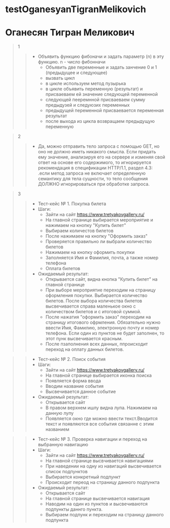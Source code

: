 # testOganesyanTigranMelikovich
# Оганесян Тигран Меликович
> 1
> >  - Объявить функцию фибоначи и задать параметр (n) в эту функцию. n - число фибонначи
> >     - Объявить две переменные и задать занчение 0 и 1 (предыдущее и следующее)
> >     - вызвать цикл
> >     - в цикле используем метод пузырька
> >     - в цикле объявить переменную (результат) и присваеваем ей значение следующей переменной
> >     - следующей пееремнной присваеваем сумму предыдузей и следуюзих переменных
> >     - предыдущей переменной присваевается переменная результат
> >     - после выхода из цикла возвращаем предыдущую переменную

> 2
> > - Да, можно отправить тело запроса с помощью GET, но оно не должно иметь никакого смысла. Если придать ему значение, анализируя его на сервере и изменяя свой ответ на основе его содержимого, то игнорируется рекомендация в спецификации HTTP/1.1, раздел 4.3: .если метод запроса не включает определенную семантику для тела сущности, то тело сообщения ДОЛЖНО игнорироваться при обработке запроса.

> 3
> > - Тест-кейс № 1. Покупка билета
> > - Шаги:
> >   - Зайти на сайт https://www.tretyakovgallery.ru/
> >   - На главной странице выбирается мероприятие и нажимаем на кнопку "Купить билет"
> >   - Выбираем количестов билетов
> >   - После нажимаем на кнопку "Оформить заказ"
> >   - Проверяется правильно ли выбрали количество билетов
> >   - Нажимаем на кнопку оформить покупки
> >   - Заполняется Имя и Фамилия, почта, а также номер телефона
> >   - Оплата билетов
> > - Ожидаемый результат:
> >   - Открывается сайт, видна кнопка "Купить билет" на главной странице
> >   - При выборе мероприятие переходим на страницу оформления покупки. Выбирается количество билетов. После выбора количества билетов высвечивается справа маленькое окно с количеством билетов и с итоговой суммой.
> >   - После нажатия "оформить заказ" переходим на страницу итогового офрмления. Обязательно нужно ввести Имя, Фамилию, электронную почту и номер телефона. Если один из пунктов не будет заполнен, то этот пунк высвечивается красным.
> >   - После пзаполнения всех данных, ппроисходит переход на оплату данных билетов.

> > - Тест-кейс № 2. Поиск события
> > - Шаги:
> >   - Зайти на сайт https://www.tretyakovgallery.ru/
> >   - На главной странице выбирается иконка поиска
> >   - Появляется форма ввода
> >   - Вводим название события
> >   - Высвечивается данное событие
> > - Ожидаемый результат:
> >   - Открывается сайт
> >   - В правом верхнем ишлу видна лупа. Нажимаем на данную лупу
> >   - Появляется окно где можно ввести текст.Вводится текст и появляются все события связанне с этим названием

> > - Тест-кейс № 3. Проверка навигации и переход на выбранную навигацию
> > - Шаги:
> >   - Зайти на сайт https://www.tretyakovgallery.ru/
> >   - На главной странице высвчивается навигациями
> >   - При наведении на одну из навигаций высвечивается список подпунктов
> >   - Выбирается конкретный подпункт
> >   - Происходит переод на страницу данного подпункта
> > - Ожидаемый результат:
> >   - Открывается сайт
> >   - На главной странице высвечивается навигация
> >   - Наводим на один из пунктов и высвечиваются подпункты даннго пункта.
> >   - Выбираем подпунк и переходим на страницу данного подпункта
